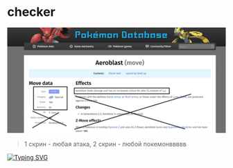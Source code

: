 # checker
<img src="https://github.com/petrovviacheslav/myitmo/blob/main/materials/pokemons/pok_att.png" max-width=500px>

> 1 скрин - любая атака, 2 скрин - любой покемонввввв

[![Typing SVG](https://readme-typing-svg.herokuapp.com?color=%2336BCF7&width=500&lines=ИТМО+-+институт+тёплых+мужских+отношений)](https://git.io/typing-svg)
